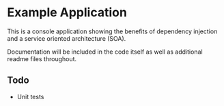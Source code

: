 # Example Application
This is a console application showing the benefits of dependency injection and a service oriented architecture (SOA).

Documentation will be included in the code itself as well as additional readme files throughout.

## Todo
* Unit tests

